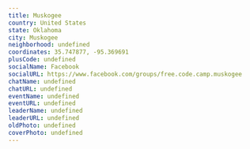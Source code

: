 ```yaml
---
title: Muskogee
country: United States
state: Oklahoma
city: Muskogee
neighborhood: undefined
coordinates: 35.747877, -95.369691
plusCode: undefined
socialName: Facebook
socialURL: https://www.facebook.com/groups/free.code.camp.muskogee
chatName: undefined
chatURL: undefined
eventName: undefined
eventURL: undefined
leaderName: undefined
leaderURL: undefined
oldPhoto: undefined
coverPhoto: undefined
---
```

